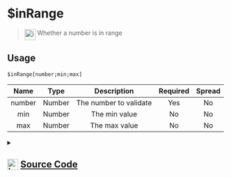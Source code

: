 # $inRange
> <img align="top" src="https://upload.wikimedia.org/wikipedia/commons/thumb/e/e4/Infobox_info_icon.svg/160px-Infobox_info_icon.svg.png?20150409153300" alt="image" width="25" height="auto"> Whether a number is in range
## Usage
```
$inRange[number;min;max]
```
| Name | Type | Description | Required | Spread
| :---: | :---: | :---: | :---: | :---: |
number | Number | The number to validate | Yes | No
min | Number | The min value | No | No
max | Number | The max value | No | No
<details>
<summary>
    
## <img align="top" src="https://cdn4.iconfinder.com/data/icons/iconsimple-logotypes/512/github-512.png" alt="image" width="25" height="auto">  [Source Code](https://github.com/tryforge/ForgeScript-V2/blob/main/src/native/inRange.ts)
    
</summary>
    
```ts
import { ArgType, NativeFunction, Return } from "../structures"

export default new NativeFunction({
    name: "$inRange",
    version: "1.0.0",
    description: "Whether a number is in range",
    brackets: true,
    unwrap: true,
    args: [
        {
            name: "number",
            description: "The number to validate",
            rest: false,
            type: ArgType.Number,
            required: true,
        },
        {
            name: "min",
            description: "The min value",
            rest: false,
            type: ArgType.Number,
        },
        {
            name: "max",
            description: "The max value",
            rest: false,
            type: ArgType.Number,
        },
    ],
    execute(_, [n, min, max]) {
        return Return.success(min === null || max === null ? false : Math.max(min, n) === Math.min(max, n))
    },
})

```
    
</details>